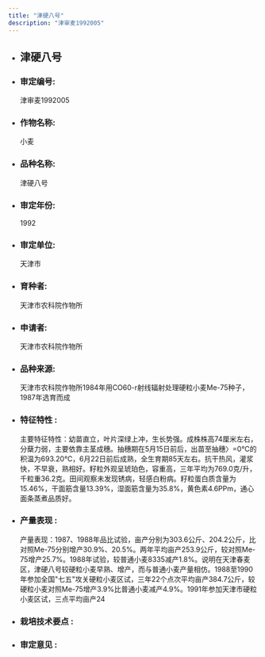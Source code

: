 ```yaml
---
title: "津硬八号"
description: "津审麦1992005"
---
```

* ## 津硬八号
* ###  审定编号:  
   津审麦1992005

*  ### 作物名称:  
   小麦

*   ###  品种名称: 
    津硬八号

*   ### 审定年份: 
    1992

*   ### 审定单位:  
    天津市

*   ### 育种者:  
    天津市农科院作物所

*   ### 申请者:  
    天津市农科院作物所

*   ### 品种来源:  
    天津市农科院作物所1984年用CO60-r射线辐射处理硬粒小麦Me-75种子，1987年选育而成

*   ### 特征特性 : 
    主要特征特性：幼苗直立，叶片深绿上冲，生长势强。成株株高74厘米左右，分蘖力弱，主要依靠主茎成穗。抽穗期在5月15日前后，出苗至抽穗〉=0℃的积温为693.20℃，6月22日前后成熟，全生育期85天左右。抗干热风，灌浆快，不早衰，熟相好。籽粒外观呈琥珀色，容重高，三年平均为769.0克/升，千粒重36.2克。田间观察未发现锈病，轻感白粉病。籽粒蛋白质含量为15.46%，干面筋含量13.39%，湿面筋含量为35.8%，黄色素4.6PPm，通心面条蒸煮品质好。

*   ### 产量表现 : 
    产量表现：1987、1988年品比试验，亩产分别为303.6公斤、204.2公斤，比对照Me-75分别增产30.9%、20.5%。两年平均亩产253.9公斤，较对照Me-75增产25.7%。1988年试验，较普通小麦8335减产1.8%。说明在天津春麦区，津硬八号较硬粒小麦早熟、增产，而与普通小麦产量相仿。1988至1990年参加全国"七五"攻关硬粒小麦区试，三年22个点次平均亩产384.7公斤，较硬粒小麦对照Me-75增产3.9%比普通小麦减产4.9%。1991年参加天津市硬粒小麦区试，三点平均亩产24

*   ### 栽培技术要点 : 
    

*   ### 审定意见 : 
    
